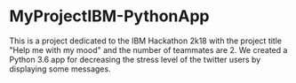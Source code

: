# MyProjectIBM-PythonApp
This is a project dedicated to the IBM Hackathon 2k18 with the project title "Help me with my mood" and the number of teammates are 2. We created a Python 3.6 app for decreasing the stress level of the twitter users by displaying some messages.

